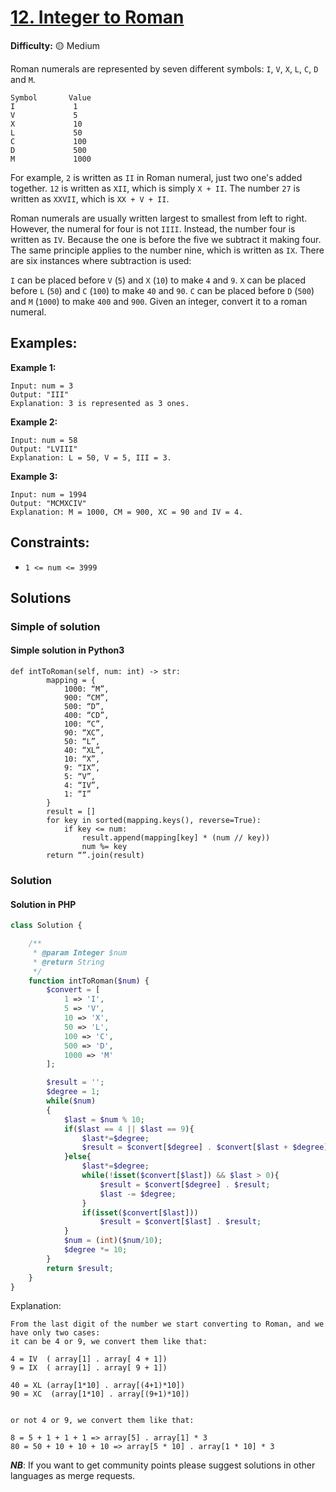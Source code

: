 # [12. Integer to Roman](https://leetcode.com/problems/integer-to-roman/)

**Difficulty:**  :yellow_circle: Medium

Roman numerals are represented by seven different symbols: `I`, `V`, `X`, `L`, `C`, `D` and `M`.

```text
Symbol       Value
I             1
V             5
X             10
L             50
C             100
D             500
M             1000
```

For example, `2` is written as `II` in Roman numeral, just two one's added 
together. `12` is written as `XII`, which is simply `X + II`. The number `27`
is written as `XXVII`, which is `XX + V + II`.

Roman numerals are usually written largest to smallest from left to right. 
However, the numeral for four is not `IIII`. Instead, the number four is 
written as `IV`. Because the one is before the five we subtract it making 
four. The same principle applies to the number nine, which is written as `IX`.
There are six instances where subtraction is used:

`I` can be placed before `V` (`5`) and `X` (`10`) to make `4` and `9`. 
`X` can be placed before `L` (`50`) and `C` (`100`) to make `40` and `90`. 
`C` can be placed before `D` (`500`) and `M` (`1000`) to make `400` and `900`.
Given an integer, convert it to a roman numeral.

## Examples:

**Example 1:**

```text
Input: num = 3
Output: "III"
Explanation: 3 is represented as 3 ones.
```
**Example 2:**
```
Input: num = 58
Output: "LVIII"
Explanation: L = 50, V = 5, III = 3.
```

**Example 3:**
```
Input: num = 1994
Output: "MCMXCIV"
Explanation: M = 1000, CM = 900, XC = 90 and IV = 4.
```

## Constraints:

- `1 <= num <= 3999`


## Solutions

### Simple of solution 

#### Simple solution in Python3
```python3
def intToRoman(self, num: int) -> str:
        mapping = {
            1000: “M”,
            900: “CM”,
            500: “D”,
            400: “CD”,
            100: “C”,
            90: “XC”,
            50: “L”,
            40: “XL”, 
            10: “X”, 
            9: “IX”,
            5: “V”, 
            4: “IV”, 
            1: “I”
        }
        result = []
        for key in sorted(mapping.keys(), reverse=True):
            if key <= num:
                result.append(mapping[key] * (num // key))
                num %= key
        return “”.join(result)
```


### Solution

#### Solution in PHP
```php
class Solution {

    /**
     * @param Integer $num
     * @return String
     */
    function intToRoman($num) {
        $convert = [
            1 => 'I',
            5 => 'V',
            10 => 'X',
            50 => 'L',
            100 => 'C',
            500 => 'D',
            1000 => 'M'
        ];

        $result = '';
        $degree = 1;
        while($num)
        {
            $last = $num % 10;
            if($last == 4 || $last == 9){
                $last*=$degree;
                $result = $convert[$degree] . $convert[$last + $degree] . $result;
            }else{
                $last*=$degree;
                while(!isset($convert[$last]) && $last > 0){
                    $result = $convert[$degree] . $result;
                    $last -= $degree;
                }
                if(isset($convert[$last]))
                    $result = $convert[$last] . $result;
            }
            $num = (int)($num/10);
            $degree *= 10;
        }
        return $result;
    }
}
```

Explanation:
```
From the last digit of the number we start converting to Roman, and we have only two cases: 
it can be 4 or 9, we convert them like that: 

4 = IV  ( array[1] . array[ 4 + 1])
9 = IX  ( array[1] . array[ 9 + 1])      

40 = XL (array[1*10] . array[(4+1)*10])
90 = XC  (array[1*10] . array[(9+1)*10])


or not 4 or 9, we convert them like that:

8 = 5 + 1 + 1 + 1 => array[5] . array[1] * 3
80 = 50 + 10 + 10 + 10 => array[5 * 10] . array[1 * 10] * 3

```
***NB***: If you want to get community points please suggest solutions in other languages as merge requests.
